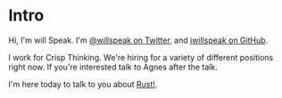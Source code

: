# Intro

Hi, I'm will Speak. I'm [@willspeak on
Twitter](https://twitter.com/willspeak), and [iwillspeak on
GitHub](https://github.com/iwillspeak).

I work for Crisp Thinking. We're hiring for a variety of different
positions right now. If you're interested talk to Agnes after the
talk.

I'm here today to talk to you about [Rust!](https://rust-lang.org/).
